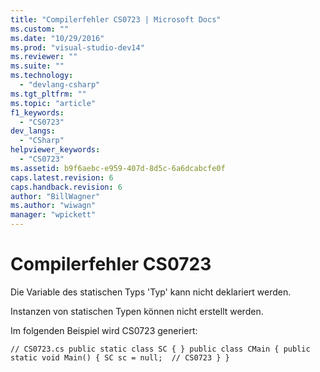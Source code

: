 ```yaml
---
title: "Compilerfehler CS0723 | Microsoft Docs"
ms.custom: ""
ms.date: "10/29/2016"
ms.prod: "visual-studio-dev14"
ms.reviewer: ""
ms.suite: ""
ms.technology: 
  - "devlang-csharp"
ms.tgt_pltfrm: ""
ms.topic: "article"
f1_keywords: 
  - "CS0723"
dev_langs: 
  - "CSharp"
helpviewer_keywords: 
  - "CS0723"
ms.assetid: b9f6aebc-e959-407d-8d5c-6a6dcabcfe0f
caps.latest.revision: 6
caps.handback.revision: 6
author: "BillWagner"
ms.author: "wiwagn"
manager: "wpickett"
---
```

# Compilerfehler CS0723
Die Variable des statischen Typs 'Typ' kann nicht deklariert werden.  
  
 Instanzen von statischen Typen können nicht erstellt werden.  
  
 Im folgenden Beispiel wird CS0723 generiert:  
  
```  
// CS0723.cs public static class SC { } public class CMain { public static void Main() { SC sc = null;  // CS0723 } }  
```